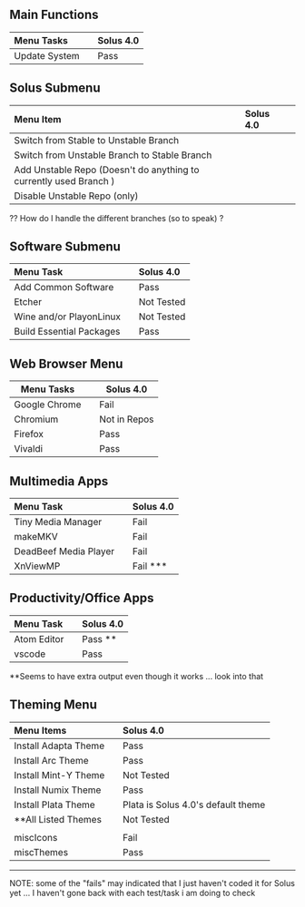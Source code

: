 ## Main Functions 
| Menu Tasks    |   | Solus 4.0 |
|:--------------|:--|:----------|
| Update System |   | Pass      |


## Solus Submenu 

| Menu Item                                                         | Solus 4.0 |   |
|:------------------------------------------------------------------|:----------|:--|
| Switch from Stable to Unstable Branch                             |           |   |
| Switch from Unstable Branch to Stable Branch                      |           |   |
| Add Unstable Repo (Doesn't do anything to currently used Branch ) |           |   |
| Disable Unstable Repo (only)                                      |           |   |

?? How do I handle the different branches (so to speak) ? 

## Software Submenu 

| Menu Task                |   | Solus 4.0  |
|:-------------------------|:--|:-----------|
| Add Common Software      |   | Pass       |
| Etcher                   |   | Not Tested |
| Wine and/or PlayonLinux  |   | Not Tested |
| Build Essential Packages |   | Pass       |


## Web Browser Menu 

Menu Tasks    |   | Solus 4.0
--------------|---|-------------
Google Chrome |   | Fail
Chromium      |   | Not in Repos
Firefox       |   | Pass
Vivaldi       |   | Pass


## Multimedia Apps

| Menu Task             |   | Solus 4.0 |
|:----------------------|:--|:----------|
| Tiny Media Manager    |   | Fail      |
| makeMKV               |   | Fail      |
| DeadBeef Media Player |   | Fail      |
| XnViewMP              |   | Fail ***  |


## Productivity/Office Apps 

| Menu Task   |   | Solus 4.0 |
|:------------|:--|:----------|
| Atom Editor |   | Pass **   |
| vscode      |   | Pass      |

**Seems to have extra output even though it works ... look into that 

## Theming Menu 

| Menu Items           |   | Solus 4.0                          |
|:---------------------|:--|:-----------------------------------|
| Install Adapta Theme |   | Pass                               |
| Install Arc Theme    |   | Pass                               |
| Install Mint-Y Theme |   | Not Tested                         |
| Install Numix Theme  |   | Pass                               |
| Install Plata Theme  |   | Plata is Solus 4.0's default theme |
| **All Listed Themes  |   | Not Tested                         |
|                      |   |                                    |
| miscIcons            |   | Fail                               |
| miscThemes           |   | Pass                               |


---
NOTE: some of the "fails" may indicated that I just haven't coded it for Solus yet ... I haven't gone back with each test/task i am doing to check 